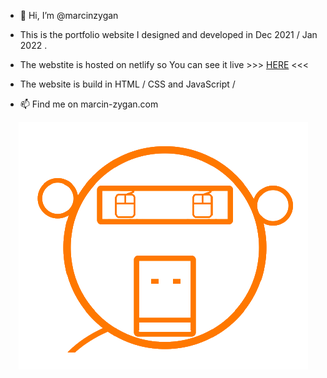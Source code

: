 - 👋 Hi, I’m @marcinzygan 

- This is the portfolio website I designed and developed in Dec 2021 / Jan 2022 .
- The webstite is hosted on netlify so You can see it live >>> <a href="https://portfoliomzdesign.netlify.app" >HERE</a> <<<

- The website is build in HTML / CSS and JavaScript /


- 📫 Find me on marcin-zygan.com
<p align= "center">
  <img src= "https://github.com/marcinzygan/marcinzygan/blob/main/monkey.png" >
</p>
